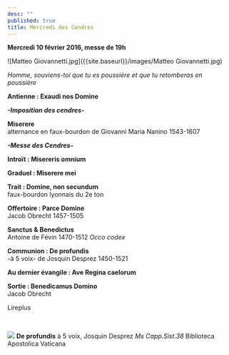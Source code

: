 ```yaml
---
desc: ""
published: true
title: Mercredi des Cendres
---
```



**Mercredi 10 février 2016, messe de 19h**

![Matteo Giovannetti.jpg]({{site.baseurl}}/images/Matteo Giovannetti.jpg)

*Homme, souviens-toi que tu es poussière et que tu retomberas en poussière*

**Antienne : Exaudi nos Domine**

***-Imposition des cendres-***

**Miserere**  
alternance en faux-bourdon de Giovanni Maria Nanino 1543-1607

***-Messe des Cendres-***

**Introït : Misereris omnium**

**Graduel : Miserere mei**

**Trait : Domine, non secundum**  
faux-bourdon lyonnais du 2e ton

**Offertoire : Parce Domine**  
Jacob Obrecht 1457-1505

**Sanctus & Benedictus**  
Antoine de Févin 1470-1512 *Occo codex*

**Communion : De profundis**  
-à 5 voix- de Josquin Desprez 1450-1521

**Au dernier évangile : Ave Regina caelorum**  

**Sortie : Benedicamus Domino**  
Jacob Obrecht

Lireplus

&nbsp;

![]({{site.baseurl}}/images/De%20profundis%20Josquin.jpg)
**De profundis** à 5 voix, Josquin Desprez *Ms Capp.Sist.38* Biblioteca Apostolica Vaticana
